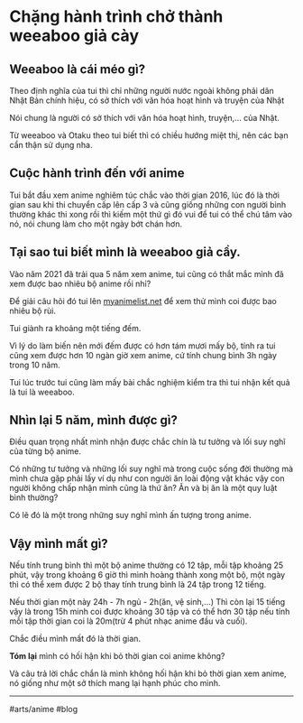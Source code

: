 # Chặng hành trình chở thành weeaboo giả cày

## Weeaboo là cái méo gì?

Theo định nghĩa của tui thì chỉ những người nước ngoài không phải dân Nhật Bản chính hiệu, có sở thích với văn hóa hoạt hình và truyện của Nhật

Nói chung là người có sở thích với văn hóa hoạt hình, truyện,... của Nhật.

Từ weeaboo và Otaku theo tui biết thì có chiều hướng miệt thị, nên các bạn cẩn thận sử dụng nha.

## Cuộc hành trình đến với anime

Tui bắt đầu xem anime nghiêm túc chắc vào thời gian 2016, lúc đó là thời gian sau khi thi chuyển cấp lên cấp 3 và cũng giống những con người bình thường khác thi xong rồi thì kiếm một thứ gì đó vui để tui có thể chú tâm vào nó, nói chung làm cho một ngày bớt chán hơn.

## Tại sao tui biết mình là weeaboo giả cầy.

Vào năm 2021 đã trải qua 5 năm xem anime, tui cũng có thắt mắc mình đã xem được bao nhiêu bộ anime rồi nhỉ?

Để giải câu hỏi đó tui lên [myanimelist.net](http://myanimelist.net) để xem thử mình coi được bao nhiêu bộ rùi.

Tui giành ra khoảng một tiếng đếm.

Vì lý do làm biến nên mới đếm được có hơn tám mươi mấy bộ, tính ra tui cũng xem được hơn 10 ngàn giờ xem anime, cứ tính chung bình 3h ngày trong 10 năm.

Tui lúc trước tui cũng làm mấy bài chắc nghiệm kiểm tra thì tui nhận kết quả là tui là weeaboo.

## Nhìn lại 5 năm, mình được gì?

Điều quan trọng nhất mình nhận được chắc chín là tư tưởng và lối suy nghĩ của từng bộ anime.

Có những tư tưởng và những lối suy nghĩ mà trong cuộc sống đời thường mà mình chưa gặp phải lấy ví dụ như con người ăn loài động vật khác vậy con người không chấp nhận mình cũng là thứ ăn? Ăn và bị ăn là một quy luật bình thường?

Có lẽ đó là một trong những suy nghĩ mình ấn tượng trong anime.

## Vậy mình mất gì?

Nếu tính trung bình thì một bộ anime thường có 12 tập, mỗi tập khoảng 25 phút, vậy trong khoảng 6 giờ thì mình hoàng thành xong một bộ, một ngày thì có thể xem được 2 bộ thay tính trung bình là 24 tập trong 12 tiếng.

Nếu thời gian một này 24h - 7h ngủ - 2h(ăn, vệ sinh,...) Thì còn lại 15 tiếng vậy là trong 15h minh coi được khoảng 30 tập và có thể hơn 30 tập nếu tính mỗi tập thời gian coi là 20m(trừ 4 phút nhạc anime đầu và cuối).

Chắc điều mình mất đó là thời gian.

**Tóm lại** mình có hối hận khi bỏ thời gian coi anime không?

Và câu trả lời chắc chắn là mình không hối hận khi bỏ thời gian xem anime, nó giống như một sở thích mang lại hạnh phúc cho mình.

---

#arts/anime #blog
